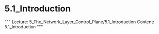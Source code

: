 # 5.1_Introduction

"""
Lecture: 5_The_Network_Layer_Control_Plane/5.1_Introduction
Content: 5.1_Introduction
"""

